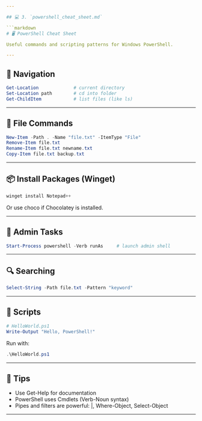 ```yaml
---

## 💻 3. `powershell_cheat_sheet.md`

```markdown
# 🖥 PowerShell Cheat Sheet

Useful commands and scripting patterns for Windows PowerShell.

---
```


## 📁 Navigation

```powershell
Get-Location             # current directory
Set-Location path        # cd into folder
Get-ChildItem            # list files (like ls)
```

---

## 📄 File Commands

```powershell
New-Item -Path . -Name "file.txt" -ItemType "File"
Remove-Item file.txt
Rename-Item file.txt newname.txt
Copy-Item file.txt backup.txt
```

---

## 📦 Install Packages (Winget)

```powershell
winget install Notepad++
```

Or use choco if Chocolatey is installed.

---

## 🔧 Admin Tasks

```powershell
Start-Process powershell -Verb runAs     # launch admin shell
```

---

## 🔍 Searching

```powershell
Select-String -Path file.txt -Pattern "keyword"
```

---

## 🧪 Scripts

```powershell
# HelloWorld.ps1
Write-Output "Hello, PowerShell!"
```

Run with:

```powershell
.\HelloWorld.ps1
```

---

## 🧠 Tips

- Use Get-Help for documentation
- PowerShell uses Cmdlets (Verb-Noun syntax)
- Pipes and filters are powerful: |, Where-Object, Select-Object

----